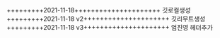 +++++++++2021-11-18+++++++++++++++++++++
깃로컬생성
+++++++++2021-11-18 v2+++++++++++++++++++++
깃리무트생성
+++++++++2021-11-18 v3+++++++++++++++++++++
엄진영 헤더추가
